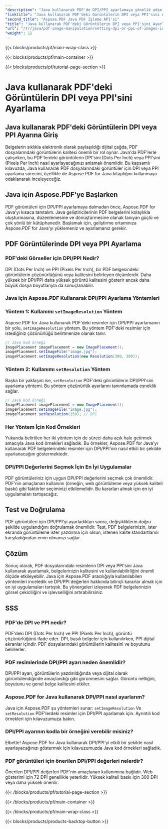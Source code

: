 ```yaml
---
"description": "Java kullanarak PDF'de DPI/PPI ayarlamaya yönelik adım adım kılavuzumuzla PDF görüntü kalitesini optimize edin. Belgelerinizi baskı ve dijital görüntüleme için nasıl geliştireceğinizi öğrenin."
"linktitle": "Java kullanarak PDF'deki Görüntülerin DPI veya PPI'sini Ayarlama"
"second_title": "Aspose.PDF Java PDF İşleme API'si"
"title": "Java kullanarak PDF'deki Görüntülerin DPI veya PPI'sini Ayarlama"
"url": "/tr/java/pdf-image-manipulation/setting-dpi-or-ppi-of-images-in-pdf-using-java/"
"weight": 12
---
```


{{< blocks/products/pf/main-wrap-class >}}

{{< blocks/products/pf/main-container >}}

{{< blocks/products/pf/tutorial-page-section >}}

# Java kullanarak PDF'deki Görüntülerin DPI veya PPI'sini Ayarlama


## Java kullanarak PDF'deki Görüntülerin DPI veya PPI Ayarına Giriş

Belgelerin sıklıkla elektronik olarak paylaşıldığı dijital çağda, PDF dosyalarındaki görüntülerin kalitesi önemli bir rol oynar. Java'da PDF'lerle çalışırken, bu PDF'lerdeki görüntülerin DPI'sini (Dots Per Inch) veya PPI'sini (Pixels Per Inch) nasıl ayarlayacağınızı anlamak önemlidir. Bu kapsamlı kılavuzda, Java kullanarak PDF dosyalarındaki görüntüler için DPI veya PPI ayarlama sürecini, özellikle de Aspose.PDF for Java kitaplığını kullanmaya odaklanarak inceleyeceğiz.

## Java için Aspose.PDF'ye Başlarken

PDF görüntüleri için DPI/PPI ayarlamaya dalmadan önce, Aspose.PDF for Java'yı kısaca tanıtalım. Java geliştiricilerinin PDF belgelerini kolaylıkla oluşturmasına, düzenlemesine ve dönüştürmesine olanak tanıyan güçlü ve çok yönlü bir kütüphanedir. Başlamak için, geliştirme ortamınıza Aspose.PDF for Java'yı yüklemeniz ve ayarlamanız gerekir.

## PDF Görüntülerinde DPI veya PPI Ayarlama

### PDF'deki Görseller için DPI/PPI Nedir?

DPI (Dots Per Inch) ve PPI (Pixels Per Inch), bir PDF belgesindeki görüntülerin çözünürlüğünü veya kalitesini belirleyen ölçümlerdir. Daha yüksek bir DPI/PPI daha yüksek görüntü kalitesini gösterir ancak daha büyük dosya boyutlarıyla da sonuçlanabilir.

### Java için Aspose.PDF Kullanarak DPI/PPI Ayarlama Yöntemleri

### Yöntem 1: Kullanımı `setImageResolution` Yöntem

Aspose.PDF for Java kullanarak PDF'deki resimler için DPI/PPI ayarlamanın bir yolu, `setImageResolution` yöntem. Bu yöntem PDF'deki resimler için istediğiniz çözünürlüğü belirtmenize olanak tanır.

```java
// Java kod örneği
ImagePlacement imagePlacement = new ImagePlacement();
imagePlacement.setImageFile("image.jpg");
imagePlacement.setImageResolution(new Resolution(300, 300));
```

### Yöntem 2: Kullanımı `setResolution` Yöntem

Başka bir yaklaşım ise, `setResolution` PDF'deki görüntülerin DPI/PPI'sini ayarlama yöntemi. Bu yöntem çözünürlük ayarlarını tanımlamada esneklik sağlar.

```java
// Java kod örneği
ImagePlacement imagePlacement = new ImagePlacement();
imagePlacement.setImageFile("image.jpg");
imagePlacement.setResolution(150); // DPI
```

### Her Yöntem İçin Kod Örnekleri

Yukarıda belirtilen her iki yöntem için de süreci daha açık hale getirmek amacıyla Java kod örnekleri sağladık. Bu örnekler, Aspose.PDF for Java'yı kullanarak PDF belgelerindeki resimler için DPI/PPI'nin nasıl etkili bir şekilde ayarlanacağını göstermektedir.

### DPI/PPI Değerlerini Seçmek İçin En İyi Uygulamalar

PDF görüntüleriniz için uygun DPI/PPI değerlerini seçmek çok önemlidir. PDF'nin amaçlanan kullanımı (örneğin, web görüntüleme veya yüksek kaliteli baskı) gibi faktörler seçiminizi etkilemelidir. Bu kararları almak için en iyi uygulamaları tartışacağız.

## Test ve Doğrulama

PDF görüntüleri için DPI/PPI'yi ayarladıktan sonra, değişikliklerin doğru şekilde uygulandığını doğrulamak önemlidir. Test, PDF belgelerinizin, ister ekranda görüntüleme ister yazdırma için olsun, istenen kalite standartlarını karşıladığından emin olmanızı sağlar.

## Çözüm

Sonuç olarak, PDF dosyalarındaki resimlerin DPI veya PPI'sini Java kullanarak ayarlamak, belgelerinizin kalitesini ve kullanılabilirliğini önemli ölçüde etkileyebilir. Java için Aspose.PDF aracılığıyla kullanılabilen yöntemleri inceledik ve DPI/PPI değerleri hakkında bilinçli kararlar almak için en iyi uygulamaları tartıştık. Bu yönergeleri izleyerek PDF belgelerinizin görsel çekiciliğini ve işlevselliğini artırabilirsiniz.

## SSS

### PDF'de DPI ve PPI nedir?

PDF'deki DPI (Dots Per Inch) ve PPI (Pixels Per Inch), görüntü çözünürlüğünü ifade eder. DPI, basılı belgeler için kullanılırken, PPI dijital ekranlar içindir. PDF dosyalarındaki görüntülerin kalitesini ve boyutunu belirlerler.

### PDF resimlerinde DPI/PPI ayarı neden önemlidir?

DPI/PPI ayarı, görüntülerin yazdırıldığında veya dijital olarak görüntülendiğinde amaçlandığı gibi görünmesini sağlar. Görüntü netliğini, boyutunu ve genel belge kalitesini etkiler.

### Aspose.PDF for Java kullanarak DPI/PPI nasıl ayarlarım?

Java için Aspose.PDF şu yöntemleri sunar: `setImageResolution` Ve `setResolution` PDF'lerdeki resimler için DPI/PPI ayarlamak için. Ayrıntılı kod örnekleri için kılavuzumuza bakın.

### DPI/PPI ayarının kodla bir örneğini verebilir misiniz?

Elbette! Aspose.PDF for Java kullanarak DPI/PPI'yi etkili bir şekilde nasıl ayarlayacağınızı göstermek için kılavuzumuzda Java kod örnekleri sağladık.

### PDF görüntüleri için önerilen DPI/PPI değerleri nelerdir?

Önerilen DPI/PPI değerleri PDF'nin amaçlanan kullanımına bağlıdır. Web gösterimi için 72 DPI genellikle yeterlidir. Yüksek kaliteli baskı için 300 DPI veya daha yüksek önerilir.

{{< /blocks/products/pf/tutorial-page-section >}}

{{< /blocks/products/pf/main-container >}}

{{< /blocks/products/pf/main-wrap-class >}}

{{< blocks/products/products-backtop-button >}}